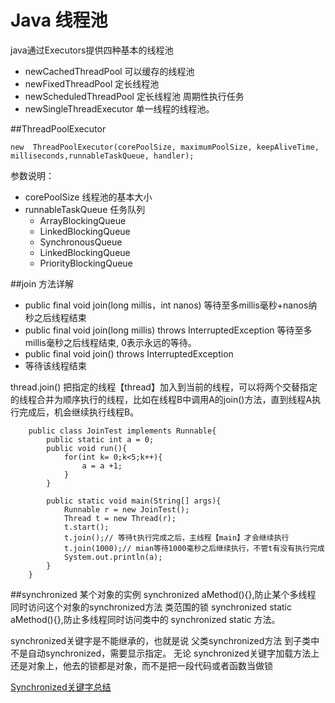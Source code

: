 
# Java 线程池
java通过Executors提供四种基本的线程池

- newCachedThreadPool 可以缓存的线程池
- newFixedThreadPool 定长线程池
- newScheduledThreadPool 定长线程池 周期性执行任务
- newSingleThreadExecutor 单一线程的线程池。


##ThreadPoolExecutor
```
new  ThreadPoolExecutor(corePoolSize, maximumPoolSize, keepAliveTime, milliseconds,runnableTaskQueue, handler);
```
参数说明：

- corePoolSize 线程池的基本大小
- runnableTaskQueue 任务队列
    - ArrayBlockingQueue
    - LinkedBlockingQueue
    - SynchronousQueue
    - LinkedBlockingQueue
    - PriorityBlockingQueue

##join 方法详解
- public final void join(long millis，int nanos)
    等待至多millis毫秒+nanos纳秒之后线程结束
- public final void join(long millis) throws InterruptedException
    等待至多millis毫秒之后线程结束, 0表示永远的等待。
- public final void join() throws InterruptedException
- 
    等待该线程结束

thread.join() 把指定的线程【thread】加入到当前的线程，可以将两个交替指定的线程合并为顺序执行的线程，比如在线程B中调用A的join()方法，直到线程A执行完成后，机会继续执行线程B。

```
    public class JoinTest implements Runnable{
        public static int a = 0;
        public void run(){
            for(int k= 0;k<5;k++){
                a = a +1;
            }
        }

        public static void main(String[] args){
            Runnable r = new JoinTest();
            Thread t = new Thread(r);
            t.start();
            t.join();// 等待t执行完成之后，主线程【main】才会继续执行
            t.join(1000);// mian等待1000毫秒之后继续执行，不管t有没有执行完成
            System.out.println(a);
        }
    }
```

##synchronized
 某个对象的实例 synchronized aMethod(){},防止某个多线程 同时访问这个对象的synchronized方法
类范围的锁 synchronized static aMethod(){},防止多线程同时访问类中的 synchronized static 方法。
 
 synchronized关键字是不能继承的，也就是说 父类synchronized方法 到子类中不是自动synchronized，需要显示指定。
 无论 synchronized关键字加载方法上 还是对象上，他去的锁都是对象，而不是把一段代码或者函数当做锁

 [Synchronized关键字总结](http://uule.iteye.com/blog/1104562)